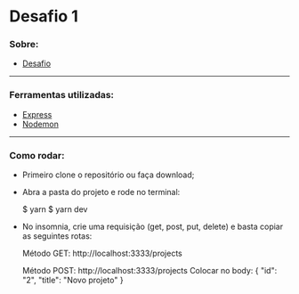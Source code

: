 # Desafio 1

### Sobre:

- [Desafio](https://github.com/Rocketseat/bootcamp-gostack-desafio-01/blob/master/README.md#desafio-01-conceitos-do-nodejs)

---

### Ferramentas utilizadas:

- [Express](https://expressjs.com/)
- [Nodemon](https://nodemon.io/)

---

### Como rodar:

- Primeiro clone o repositório ou faça download;
- Abra a pasta do projeto e rode no terminal: 
  
  $ yarn
  $ yarn dev
  
- No insomnia, crie uma requisição (get, post, put, delete) e basta copiar as seguintes rotas:
	
	Método GET: http://localhost:3333/projects
	
	Método POST: http://localhost:3333/projects 
		Colocar no body: {
			"id": "2",
			"title": "Novo projeto"
		}
